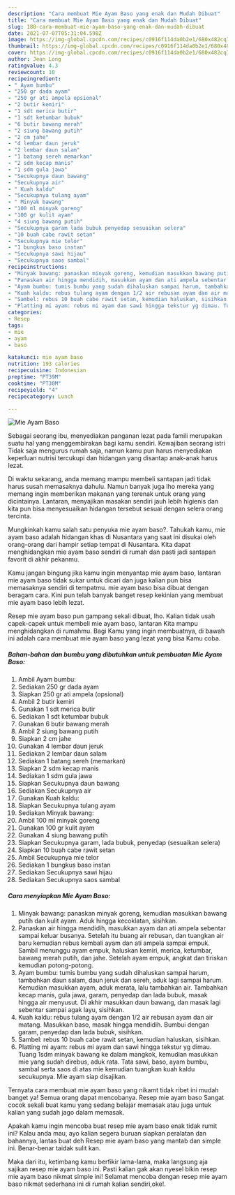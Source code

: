 ```yaml
---
description: "Cara membuat Mie Ayam Baso yang enak dan Mudah Dibuat"
title: "Cara membuat Mie Ayam Baso yang enak dan Mudah Dibuat"
slug: 180-cara-membuat-mie-ayam-baso-yang-enak-dan-mudah-dibuat
date: 2021-07-07T05:31:04.598Z
image: https://img-global.cpcdn.com/recipes/c0916f114da0b2e1/680x482cq70/mie-ayam-baso-foto-resep-utama.jpg
thumbnail: https://img-global.cpcdn.com/recipes/c0916f114da0b2e1/680x482cq70/mie-ayam-baso-foto-resep-utama.jpg
cover: https://img-global.cpcdn.com/recipes/c0916f114da0b2e1/680x482cq70/mie-ayam-baso-foto-resep-utama.jpg
author: Jean Long
ratingvalue: 4.3
reviewcount: 10
recipeingredient:
- " Ayam bumbu"
- "250 gr dada ayam"
- "250 gr ati ampela opsional"
- "2 butir kemiri"
- "1 sdt merica butir"
- "1 sdt ketumbar bubuk"
- "6 butir bawang merah"
- "2 siung bawang putih"
- "2 cm jahe"
- "4 lembar daun jeruk"
- "2 lembar daun salam"
- "1 batang sereh memarkan"
- "2 sdm kecap manis"
- "1 sdm gula jawa"
- "Secukupnya daun bawang"
- "Secukupnya air"
- " Kuah kaldu"
- "Secukupnya tulang ayam"
- " Minyak bawang"
- "100 ml minyak goreng"
- "100 gr kulit ayam"
- "4 siung bawang putih"
- "Secukupnya garam lada bubuk penyedap sesuaikan selera"
- "10 buah cabe rawit setan"
- "Secukupnya mie telor"
- "1 bungkus baso instan"
- "Secukupnya sawi hijau"
- "Secukupnya saos sambal"
recipeinstructions:
- "Minyak bawang: panaskan minyak goreng, kemudian masukkan bawang putih dan kulit ayam. Aduk hingga kecoklatan, sisihkan."
- "Panaskan air hingga mendidih, masukkan ayam dan ati ampela sebentar sampai keluar busanya. Setelah itu buang air rebusan, dan tuangkan air baru kemudian rebus kembali ayam dan ati ampela sampai empuk. Sambil menunggu ayam empuk, haluskan kemiri, merica, ketumbar, bawang merah putih, dan jahe. Setelah ayam empuk, angkat dan tiriskan kemudian potong-potong."
- "Ayam bumbu: tumis bumbu yang sudah dihaluskan sampai harum, tambahkan daun salam, daun jeruk dan sereh, aduk lagi sampai harum. Kemudian masukkan ayam, aduk merata, lalu tambahkan air. Tambahkan kecap manis, gula jawa, garam, penyedap dan lada bubuk, masak hingga air menyusut. Di akhir masukkan daun bawang, dan masak lagi sebentar sampai agak layu, sisihkan."
- "Kuah kaldu: rebus tulang ayam dengan 1/2 air rebusan ayam dan air matang. Masukkan baso, masak hingga mendidih. Bumbui dengan garam, penyedap dan lada bubuk, sisihkan."
- "Sambel: rebus 10 buah cabe rawit setan, kemudian haluskan, sisihkan."
- "Platting mi ayam: rebus mi ayam dan sawi hingga tekstur yg dimau. Tuang 1sdm minyak bawang ke dalam mangkok, kemudian masukkan mie yang sudah direbus, aduk rata. Tata sawi, baso, ayam bumbu, sambal serta saos di atas mie kemudian tuangkan kuah kaldu secukupnya. Mie ayam siap disajikan."
categories:
- Resep
tags:
- mie
- ayam
- baso

katakunci: mie ayam baso 
nutrition: 193 calories
recipecuisine: Indonesian
preptime: "PT39M"
cooktime: "PT30M"
recipeyield: "4"
recipecategory: Lunch

---
```



![Mie Ayam Baso](https://img-global.cpcdn.com/recipes/c0916f114da0b2e1/680x482cq70/mie-ayam-baso-foto-resep-utama.jpg)

Sebagai seorang ibu, menyediakan panganan lezat pada famili merupakan suatu hal yang menggembirakan bagi kamu sendiri. Kewajiban seorang istri Tidak saja mengurus rumah saja, namun kamu pun harus menyediakan keperluan nutrisi tercukupi dan hidangan yang disantap anak-anak harus lezat.

Di waktu  sekarang, anda memang mampu membeli santapan jadi tidak harus susah memasaknya dahulu. Namun banyak juga lho mereka yang memang ingin memberikan makanan yang terenak untuk orang yang dicintainya. Lantaran, menyajikan masakan sendiri jauh lebih higienis dan kita pun bisa menyesuaikan hidangan tersebut sesuai dengan selera orang tercinta. 



Mungkinkah kamu salah satu penyuka mie ayam baso?. Tahukah kamu, mie ayam baso adalah hidangan khas di Nusantara yang saat ini disukai oleh orang-orang dari hampir setiap tempat di Nusantara. Kita dapat menghidangkan mie ayam baso sendiri di rumah dan pasti jadi santapan favorit di akhir pekanmu.

Kamu jangan bingung jika kamu ingin menyantap mie ayam baso, lantaran mie ayam baso tidak sukar untuk dicari dan juga kalian pun bisa memasaknya sendiri di tempatmu. mie ayam baso bisa dibuat dengan beragam cara. Kini pun telah banyak banget resep kekinian yang membuat mie ayam baso lebih lezat.

Resep mie ayam baso pun gampang sekali dibuat, lho. Kalian tidak usah capek-capek untuk membeli mie ayam baso, lantaran Kita mampu menghidangkan di rumahmu. Bagi Kamu yang ingin membuatnya, di bawah ini adalah cara membuat mie ayam baso yang lezat yang bisa Kamu coba.

<!--inarticleads1-->

##### Bahan-bahan dan bumbu yang dibutuhkan untuk pembuatan Mie Ayam Baso:

1. Ambil  Ayam bumbu:
1. Sediakan 250 gr dada ayam
1. Siapkan 250 gr ati ampela (opsional)
1. Ambil 2 butir kemiri
1. Gunakan 1 sdt merica butir
1. Sediakan 1 sdt ketumbar bubuk
1. Gunakan 6 butir bawang merah
1. Ambil 2 siung bawang putih
1. Siapkan 2 cm jahe
1. Gunakan 4 lembar daun jeruk
1. Sediakan 2 lembar daun salam
1. Sediakan 1 batang sereh (memarkan)
1. Siapkan 2 sdm kecap manis
1. Sediakan 1 sdm gula jawa
1. Siapkan Secukupnya daun bawang
1. Sediakan Secukupnya air
1. Gunakan  Kuah kaldu:
1. Siapkan Secukupnya tulang ayam
1. Sediakan  Minyak bawang:
1. Ambil 100 ml minyak goreng
1. Gunakan 100 gr kulit ayam
1. Gunakan 4 siung bawang putih
1. Siapkan Secukupnya garam, lada bubuk, penyedap (sesuaikan selera)
1. Siapkan 10 buah cabe rawit setan
1. Ambil Secukupnya mie telor
1. Sediakan 1 bungkus baso instan
1. Sediakan Secukupnya sawi hijau
1. Sediakan Secukupnya saos sambal




<!--inarticleads2-->

##### Cara menyiapkan Mie Ayam Baso:

1. Minyak bawang: panaskan minyak goreng, kemudian masukkan bawang putih dan kulit ayam. Aduk hingga kecoklatan, sisihkan.
1. Panaskan air hingga mendidih, masukkan ayam dan ati ampela sebentar sampai keluar busanya. Setelah itu buang air rebusan, dan tuangkan air baru kemudian rebus kembali ayam dan ati ampela sampai empuk. Sambil menunggu ayam empuk, haluskan kemiri, merica, ketumbar, bawang merah putih, dan jahe. Setelah ayam empuk, angkat dan tiriskan kemudian potong-potong.
1. Ayam bumbu: tumis bumbu yang sudah dihaluskan sampai harum, tambahkan daun salam, daun jeruk dan sereh, aduk lagi sampai harum. Kemudian masukkan ayam, aduk merata, lalu tambahkan air. Tambahkan kecap manis, gula jawa, garam, penyedap dan lada bubuk, masak hingga air menyusut. Di akhir masukkan daun bawang, dan masak lagi sebentar sampai agak layu, sisihkan.
1. Kuah kaldu: rebus tulang ayam dengan 1/2 air rebusan ayam dan air matang. Masukkan baso, masak hingga mendidih. Bumbui dengan garam, penyedap dan lada bubuk, sisihkan.
1. Sambel: rebus 10 buah cabe rawit setan, kemudian haluskan, sisihkan.
1. Platting mi ayam: rebus mi ayam dan sawi hingga tekstur yg dimau. Tuang 1sdm minyak bawang ke dalam mangkok, kemudian masukkan mie yang sudah direbus, aduk rata. Tata sawi, baso, ayam bumbu, sambal serta saos di atas mie kemudian tuangkan kuah kaldu secukupnya. Mie ayam siap disajikan.




Ternyata cara membuat mie ayam baso yang nikamt tidak ribet ini mudah banget ya! Semua orang dapat mencobanya. Resep mie ayam baso Sangat cocok sekali buat kamu yang sedang belajar memasak atau juga untuk kalian yang sudah jago dalam memasak.

Apakah kamu ingin mencoba buat resep mie ayam baso enak tidak rumit ini? Kalau anda mau, ayo kalian segera buruan siapkan peralatan dan bahannya, lantas buat deh Resep mie ayam baso yang mantab dan simple ini. Benar-benar taidak sulit kan. 

Maka dari itu, ketimbang kamu berfikir lama-lama, maka langsung aja sajikan resep mie ayam baso ini. Pasti kalian gak akan nyesel bikin resep mie ayam baso nikmat simple ini! Selamat mencoba dengan resep mie ayam baso nikmat sederhana ini di rumah kalian sendiri,oke!.


